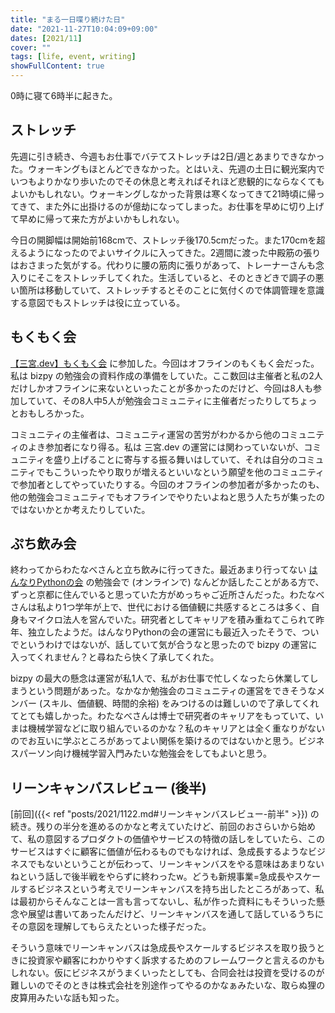 ```yaml
---
title: "まる一日喋り続けた日"
date: "2021-11-27T10:04:09+09:00"
dates: [2021/11]
cover: ""
tags: [life, event, writing]
showFullContent: true
---
```


0時に寝て6時半に起きた。

## ストレッチ

先週に引き続き、今週もお仕事でバテてストレッチは2日/週とあまりできなかった。ウォーキングもほとんどできなかった。とはいえ、先週の土日に観光案内でいつもよりかなり歩いたのでその休息と考えればそれほど悲観的にならなくてもよいかもしれない。ウォーキングしなかった背景は寒くなってきて21時頃に帰ってきて、また外に出掛けるのが億劫になってしまった。お仕事を早めに切り上げて早めに帰って来た方がよいかもしれない。

今日の開脚幅は開始前168cmで、ストレッチ後170.5cmだった。また170cmを超えるようになったのでよいサイクルに入ってきた。2週間に渡った中殿筋の張りはおさまった気がする。代わりに腰の筋肉に張りがあって、トレーナーさんも念入りにそこをストレッチしてくれた。生活していると、そのときどきで調子の悪い箇所は移動していて、ストレッチするとそのことに気付くので体調管理を意識する意図でもストレッチは役に立っている。

## もくもく会

[【三宮.dev】もくもく会](https://kobe-sannomiya-dev.connpass.com/event/229761/) に参加した。今回はオフラインのもくもく会だった。私は bizpy の勉強会の資料作成の準備をしていた。ここ数回は主催者と私の2人だけしかオフラインに来ないといったことが多かったのだけど、今回は8人も参加していて、その8人中5人が勉強会コミュニティに主催者だったりしてちょっとおもしろかった。

コミュニティの主催者は、コミュニティ運営の苦労がわかるから他のコミュニティのよき参加者になり得る。私は 三宮.dev の運営には関わっていないが、コミュニティを盛り上げることに寄与する振る舞いはしていて、それは自分のコミュニティでもこういったやり取りが増えるといいなという願望を他のコミュニティで参加者としてやっていたりする。今回のオフラインの参加者が多かったのも、他の勉強会コミュニティでもオフラインでやりたいよねと思う人たちが集ったのではないかとか考えたりしていた。

## ぷち飲み会

終わってからわたなべさんと立ち飲みに行ってきた。最近あまり行ってない [はんなりPythonの会](https://hannari-python.connpass.com/) の勉強会で (オンラインで) なんどか話したことがある方で、ずっと京都に住んでいると思っていた方がめっちゃご近所さんだった。わたなべさんは私より1つ学年が上で、世代における価値観に共感するところは多く、自身もマイクロ法人を営んでいた。研究者としてキャリアを積み重ねてこられて昨年、独立したようだ。はんなりPythonの会の運営にも最近入ったそうで、ついでというわけではないが、話していて気が合うなと思ったので bizpy の運営に入ってくれません？と尋ねたら快く了承してくれた。

bizpy の最大の懸念は運営が私1人で、私がお仕事で忙しくなったら休業してしまうという問題があった。なかなか勉強会のコミュニティの運営をできそうなメンバー (スキル、価値観、時間的余裕) をみつけるのは難しいので了承してくれてとても嬉しかった。わたなべさんは博士で研究者のキャリアをもっていて、いまは機械学習などに取り組んでいるのかな？私のキャリアとは全く重なりがないのでお互いに学ぶところがあってよい関係を築けるのではないかと思う。ビジネスパーソン向け機械学習入門みたいな勉強会をしてもよいと思う。

## リーンキャンバスレビュー (後半)

[前回]({{< ref "posts/2021/1122.md#リーンキャンバスレビュー-前半" >}}) の続き。残りの半分を進めるのかなと考えていたけど、前回のおさらいから始めて、私の意図するプロダクトの価値やサービスの特徴の話しをしていたら、このサービスはすぐに顧客に価値が伝わるものでもなければ、急成長するようなビジネスでもないということが伝わって、リーンキャンバスをやる意味はあまりないねという話しで後半戦をやらずに終わったw。どうも新規事業=急成長やスケールするビジネスという考えでリーンキャンバスを持ち出したところがあって、私は最初からそんなことは一言も言ってないし、私が作った資料にもそういった懸念や展望は書いてあったんだけど、リーンキャンバスを通して話しているうちにその意図を理解してもらえたといった様子だった。

そういう意味でリーンキャンバスは急成長やスケールするビジネスを取り扱うときに投資家や顧客にわかりやすく訴求するためのフレームワークと言えるのかもしれない。仮にビジネスがうまくいったとしても、合同会社は投資を受けるのが難しいのでそのときは株式会社を別途作ってやるのかなぁみたいな、取らぬ狸の皮算用みたいな話も知った。
